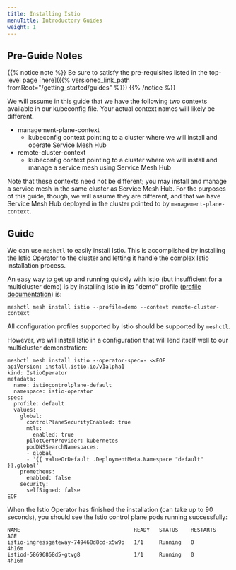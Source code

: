 ```yaml
---
title: Installing Istio
menuTitle: Introductory Guides
weight: 1
---
```


## Pre-Guide Notes

{{% notice note %}}
Be sure to satisfy the pre-requisites listed in the top-level page [here]({{% versioned_link_path fromRoot="/getting_started/guides" %}})
{{% /notice %}}

We will assume in this guide that we have the following two contexts available in our kubeconfig file.
Your actual context names will likely be different.

* management-plane-context
    - kubeconfig context pointing to a cluster where we will install and operate Service Mesh Hub
* remote-cluster-context
    - kubeconfig context pointing to a cluster where we will install and manage a service mesh using Service Mesh Hub 
    
Note that these contexts need not be different; you may install and manage a service mesh in the same cluster as Service Mesh Hub.
For the purposes of this guide, though, we will assume they are different, and that we have Service Mesh
Hub deployed in the cluster pointed to by `management-plane-context`.

## Guide

We can use `meshctl` to easily install Istio. This is accomplished by installing the
[Istio Operator](https://istio.io/blog/2019/introducing-istio-operator/) to the cluster
and letting it handle the complex Istio installation process.

An easy way to get up and running quickly with Istio (but insufficient for a multicluster demo)
is by installing Istio in its "demo" profile 
([profile documentation](https://istio.io/docs/setup/additional-setup/config-profiles/)) is:

```shell
meshctl mesh install istio --profile=demo --context remote-cluster-context
```

All configuration profiles supported by Istio should be supported by `meshctl`.

However, we will install Istio in a configuration that will lend itself well to our
multicluster demonstration:

```shell
meshctl mesh install istio --operator-spec=- <<EOF
apiVersion: install.istio.io/v1alpha1
kind: IstioOperator
metadata:
  name: istiocontrolplane-default
  namespace: istio-operator
spec:
  profile: default
  values:
    global:
      controlPlaneSecurityEnabled: true
      mtls:
        enabled: true
      pilotCertProvider: kubernetes
      podDNSSearchNamespaces:
      - global
      - '{{ valueOrDefault .DeploymentMeta.Namespace "default" }}.global'
    prometheus:
      enabled: false
    security:
      selfSigned: false
EOF
```

When the Istio Operator has finished the installation (can take up to 90 seconds),
you should see the Istio control plane pods running successfully:

```shell
NAME                                    READY   STATUS    RESTARTS   AGE
istio-ingressgateway-749468d8cd-x5w9p   1/1     Running   0          4h16m
istiod-58696868d5-gtvg8                 1/1     Running   0          4h16m
```
